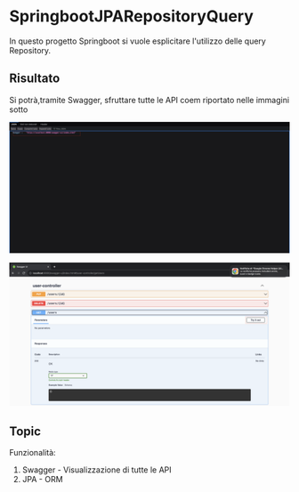 # SpringbootJPARepositoryQuery
In questo progetto Springboot si vuole esplicitare l'utilizzo delle query Repository.

## Risultato
Si potrà,tramite Swagger, sfruttare tutte le API coem riportato nelle immagini sotto

![Senza nome.jpg](imgForREADME/Senza%20nome.jpg)

![Screenshot 2024-02-14 alle 07.30.02.png](imgForREADME/Screenshot%202024-02-14%20alle%2007.30.02.png)

## Topic
Funzionalità:
1. Swagger - Visualizzazione di tutte le API
2. JPA - ORM